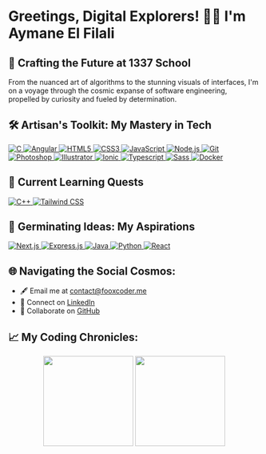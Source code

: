 # Greetings, Digital Explorers! 👨‍🚀 I'm Aymane El Filali

## 🚀 Crafting the Future at 1337 School

From the nuanced art of algorithms to the stunning visuals of interfaces, I'm on a voyage through the cosmic expanse of software engineering, propelled by curiosity and fueled by determination.

## 🛠 Artisan's Toolkit: My Mastery in Tech
<p align="left">
<a href="https://en.wikipedia.org/wiki/C_(programming_language)" target="_blank" rel="noreferrer"> 
    <img src="https://img.shields.io/badge/C-00599C?style=flat-square&logo=c&logoColor=white" alt="C" />
</a>
<a href="https://angular.io/" target="_blank" rel="noreferrer"> 
    <img src="https://img.shields.io/badge/Angular-DD0031?style=flat-square&logo=angular&logoColor=white" alt="Angular" />
</a>
<a href="https://www.w3.org/html/" target="_blank" rel="noreferrer"> 
    <img src="https://img.shields.io/badge/HTML5-E34F26?style=flat-square&logo=html5&logoColor=white" alt="HTML5" />
</a>
<a href="https://www.w3schools.com/css/" target="_blank" rel="noreferrer"> 
    <img src="https://img.shields.io/badge/CSS3-1572B6?style=flat-square&logo=css3&logoColor=white" alt="CSS3" />
</a>
<a href="https://javascript.com/" target="_blank" rel="noreferrer"> 
    <img src="https://img.shields.io/badge/JavaScript-F7DF1E?style=flat-square&logo=javascript&logoColor=black" alt="JavaScript" />
</a>
<a href="https://nodejs.org/" target="_blank" rel="noreferrer"> 
    <img src="https://img.shields.io/badge/Node.js-43853D?style=flat-square&logo=node-dot-js&logoColor=white" alt="Node.js" />
</a>
<a href="https://git-scm.com/" target="_blank" rel="noreferrer"> 
    <img src="https://img.shields.io/badge/Git-F05032?style=flat-square&logo=git&logoColor=white" alt="Git" />
</a>
<a href="https://www.adobe.com/products/photoshop.html" target="_blank" rel="noreferrer"> 
    <img src="https://img.shields.io/badge/Photoshop-31A8FF?style=flat-square&logo=adobe-photoshop&logoColor=white" alt="Photoshop" />
</a>
<a href="https://www.adobe.com/products/illustrator.html" target="_blank" rel="noreferrer"> 
    <img src="https://img.shields.io/badge/Illustrator-FF9A00?style=flat-square&logo=adobe-illustrator&logoColor=white" alt="Illustrator" />
</a>
<a href="https://ionicframework.com/" target="_blank" rel="noreferrer"> 
    <img src="https://img.shields.io/badge/Ionic-3880FF?style=flat-square&logo=ionic&logoColor=white" alt="Ionic" />
</a>
<a href="https://typescript.com/" target="_blank" rel="noreferrer"> 
    <img src="https://img.shields.io/badge/Typescript-3880FF?style=flat-square&logo=Typescript&logoColor=white" alt="Typescript" />
</a>
<a href="https://sass-lang.com/" target="_blank" rel="noreferrer"> 
    <img src="https://img.shields.io/badge/Sass-3880FF?style=flat-square&logo=Sass&logoColor=white" alt="Sass" />
</a>
    <a href="https://www.docker.com/" target="_blank" rel="noreferrer"> 
    <img src="https://img.shields.io/badge/Docker-2496ED?style=flat-square&logo=docker&logoColor=white" alt="Docker" />
</a>
<!-- Add more approved badges here -->
</p>

## 🌟 Current Learning Quests

<p align="left">
<a href="https://en.wikipedia.org/wiki/C%2B%2B" target="_blank" rel="noreferrer"> 
    <img src="https://img.shields.io/badge/C++-00599C?style=flat-square&logo=cplusplus&logoColor=white" alt="C++" />
</a>
<a href="https://tailwindcss.com/" target="_blank" rel="noreferrer"> 
    <img src="https://img.shields.io/badge/Tailwind_CSS-38B2AC?style=flat-square&logo=tailwind-css&logoColor=white" alt="Tailwind CSS" />
</a>
<!-- Add more approved badges for design pattern if available -->
</p>

## 🌱 Germinating Ideas: My Aspirations

<p align="left">
<a href="https://nextjs.org/" target="_blank" rel="noreferrer"> 
    <img src="https://img.shields.io/badge/Next.js-000000?style=flat-square&logo=next-dot-js&logoColor=white" alt="Next.js" />
</a>
<a href="https://expressjs.com/" target="_blank" rel="noreferrer"> 
    <img src="https://img.shields.io/badge/Express.js-404D59?style=flat-square&logo=express&logoColor=white" alt="Express.js" />
</a>
<a href="https://www.java.com/" target="_blank" rel="noreferrer"> 
    <img src="https://img.shields.io/badge/Java-007396?style=flat-square&logo=java&logoColor=white" alt="Java" />
</a>
<a href="https://www.python.org/" target="_blank" rel="noreferrer"> 
    <img src="https://img.shields.io/badge/Python-3776AB?style=flat-square&logo=python&logoColor=white" alt="Python" />
</a>
<a href="https://reactjs.org/" target="_blank" rel="noreferrer"> 
    <img src="https://img.shields.io/badge/React-61DAfb?style=flat-square&logo=react&logoColor=white" alt="React" />
</a>
<!-- Add more approved badges here -->
</p>

## 🌐 Navigating the Social Cosmos:

- 🖋️ Email me at [contact@fooxcoder.me](mailto:contact@fooxcoder.me)
- 💼 Connect on [LinkedIn](https://www.linkedin.com/in/aymane-el-filali-0b82b2177/)
- 👥 Collaborate on [GitHub](https://github.com/aymane330)

## 📈 My Coding Chronicles:

<p align="center">
  <img height="180em" src="https://github-readme-stats.vercel.app/api?username=aymane330&show_icons=true&theme=vision-friendly-dark&hide_border=true">
  <img height="180em" src="https://github-readme-stats.vercel.app/api/top-langs/?username=aymane330&layout=compact&theme=vision-friendly-dark&hide_border=true">
</p> 
